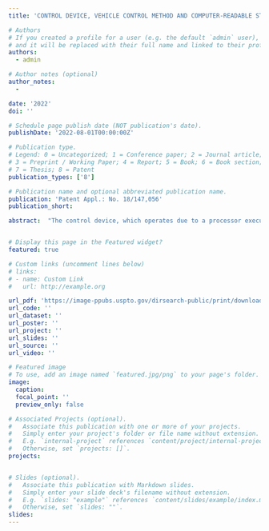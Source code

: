 ```yaml
---
title: 'CONTROL DEVICE, VEHICLE CONTROL METHOD AND COMPUTER-READABLE STORAGE MEDIUM'

# Authors
# If you created a profile for a user (e.g. the default `admin` user), write the username (folder name) here
# and it will be replaced with their full name and linked to their profile.
authors:
  - admin

# Author notes (optional)
author_notes:
  - 

date: '2022'
doi: ''

# Schedule page publish date (NOT publication's date).
publishDate: '2022-08-01T00:00:00Z'

# Publication type.
# Legend: 0 = Uncategorized; 1 = Conference paper; 2 = Journal article;
# 3 = Preprint / Working Paper; 4 = Report; 5 = Book; 6 = Book section;
# 7 = Thesis; 8 = Patent
publication_types: ['8']

# Publication name and optional abbreviated publication name.
publication: 'Patent Appl.: No. 18/147,056'
publication_short: 

abstract:  "The control device, which operates due to a processor executing an object-oriented program, backs-up, to a storing section, respective first combinations of elements of a first object in which class structure relating to an application program is defined, and respective second combinations of elements of a second object in which class structure relating to a storage region used by an application program is defined. In a case in which generation of an object is necessary when the program is started, for the first object, the control device reads-out the respective first combinations from the storing section and generates the fist object, and, for the second object, the control device reads-out the respective second combinations from the storing section and generates the second object."


# Display this page in the Featured widget?
featured: true

# Custom links (uncomment lines below)
# links:
# - name: Custom Link
#   url: http://example.org

url_pdf: 'https://image-ppubs.uspto.gov/dirsearch-public/print/downloadPdf/20230227049'
url_code: ''
url_dataset: ''
url_poster: ''
url_project: ''
url_slides: ''
url_source: ''
url_video: ''

# Featured image
# To use, add an image named `featured.jpg/png` to your page's folder.
image:
  caption:
  focal_point: ''
  preview_only: false

# Associated Projects (optional).
#   Associate this publication with one or more of your projects.
#   Simply enter your project's folder or file name without extension.
#   E.g. `internal-project` references `content/project/internal-project/index.md`.
#   Otherwise, set `projects: []`.
projects:


# Slides (optional).
#   Associate this publication with Markdown slides.
#   Simply enter your slide deck's filename without extension.
#   E.g. `slides: "example"` references `content/slides/example/index.md`.
#   Otherwise, set `slides: ""`.
slides: 
---
```


